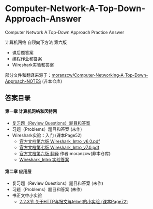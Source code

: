 ﻿# Computer-Network-A-Top-Down-Approach-Answer
Computer Network A Top-Down Approach Practice Answer


计算机网络 自顶向下方法 第六版<br/>
* 课后题答案
* 编程作业和答案
* Wireshark实验和答案

部分文件和翻译来源于：[moranzcw/Computer-Networking-A-Top-Down-Approach-NOTES](https://github.com/moranzcw/Computer-Networking-A-Top-Down-Approach-NOTES)
(非本仓库)

## 答案目录

#### 第一章 计算机网络和因特网
* [复习题（Review Questions）题目和答案](https://github.com/jzplp/Computer-Network-A-Top-Down-Approach-Answer/blob/master/Chapter%201/Chapter%201%20Review%20Questions%20Answers.md)
* 习题（Problems）题目和答案 (未作)
* Wireshark实验：入门 (课本Page52)
  * [官方文档第六版 Wireshark_Intro_v6.0.pdf](https://github.com/jzplp/Computer-Network-A-Top-Down-Approach-Answer/blob/master/Chapter%201/Wireshark_Intro_v6.0.pdf)
  * [官方文档第七版 Wireshark_Intro_v7.0.pdf](https://github.com/jzplp/Computer-Network-A-Top-Down-Approach-Answer/blob/master/Chapter%201/Wireshark_Intro_v7.0.pdf)
  * [官方文档第六版 翻译](https://github.com/moranzcw/Computer-Networking-A-Top-Down-Approach-NOTES/blob/master/WiresharkLab/Wireshark%E5%AE%9E%E9%AA%8C-Intro/Wireshark%E5%AE%9E%E9%AA%8C-Intro.md)
  作者:moranzcw(非本仓库)
  * [Wireshark_Intro 实验答案](https://github.com/jzplp/Computer-Network-A-Top-Down-Approach-Answer/blob/master/Chapter%201/Wireshark_Intro%20Answers.md)

#### 第二章 应用层

* 复习题（Review Questions）题目和答案 (未作)
* 习题（Problems）题目和答案 (未作)
* 书正文中小实验
  * [2.2.3节 关于HTTP与报文与telnet的小实验 (课本Page72)](https://github.com/jzplp/Computer-Network-A-Top-Down-Approach-Answer/blob/master/Chapter%202/2.2.3%20HTTP%20telnet%20test/test%20answers.md)
